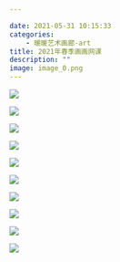 ```yaml
---

date: 2021-05-31 10:15:33
categories:
    - 暖暖艺术画廊-art
title: 2021年春季画画网课
description: ""
image: image_0.png
---
```


![](image_0.png)

![](image_1.png)

![](image_2.png)

![](image_3.png)

![](image_4.png)

![](image_5.png)

![](image_6.png)

![](image_7.png)

![](image_8.png)

![](image_9.png)